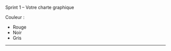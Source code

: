 Sprint 1 – Votre charte graphique

Couleur :  
* Rouge
* Noir  
* Gris  
________________________________________________  
